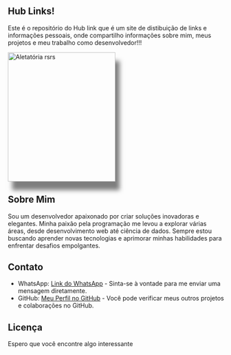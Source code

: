 
   <p align="center">

   ## Hub Links!
   
   </p> 

  <p>Este é o repositório do Hub link que é um site de distibuição de links e informações pessoais, onde compartilho informações sobre mim, meus projetos e meu trabalho como desenvolvedor!!!</p>

  <img src="https://38.media.tumblr.com/a401eaca1220428dc37379cbd7312e16/tumblr_nv44lndz1l1u6xnmoo1_1280.gif" style="width:250px; height: 300px; box-shadow: 10px 20px 10px rgba(0, 0, 0, 0.5);" alt="Aletatória rsrs">

   ## Sobre Mim

  <p>Sou um desenvolvedor apaixonado por criar soluções inovadoras e elegantes. Minha paixão pela programação me levou a explorar várias áreas, desde desenvolvimento web até ciência de dados. Sempre estou buscando aprender novas tecnologias e aprimorar minhas habilidades para enfrentar desafios empolgantes.</p>  
  <h2>Contato</h2>
  <ul>
    <li>WhatsApp: <a href="https://wa.me/+5599991887848">Link do WhatsApp</a> - Sinta-se à vontade para me enviar uma mensagem diretamente.</li>
    <li>GitHub: <a href="https://github.com/pauloRodri29">Meu Perfil no GitHub</a> - Você pode verificar meus outros projetos e colaborações no GitHub.</li>
  </ul>
  
   ## Licença

  <p>Espero que você encontre algo interessante</p>
